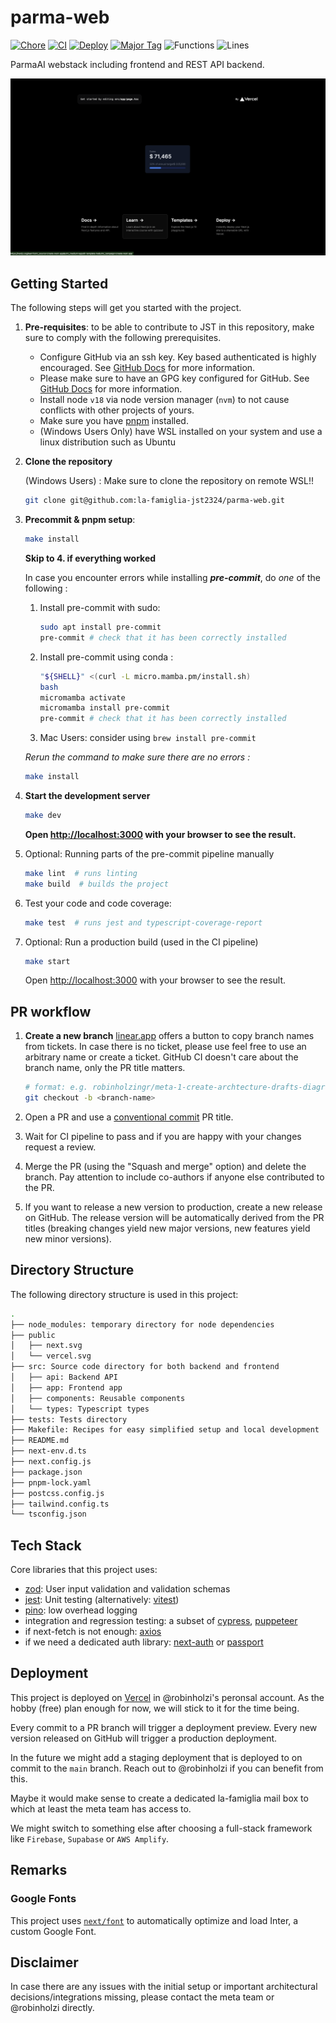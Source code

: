 # parma-web

[![Chore](https://github.com/la-famiglia-jst2324/parma-web/actions/workflows/chore.yml/badge.svg?branch=main)](https://github.com/la-famiglia-jst2324/parma-web/actions/workflows/chore.yml)
[![CI](https://github.com/la-famiglia-jst2324/parma-web/actions/workflows/ci.yml/badge.svg?branch=main)](https://github.com/la-famiglia-jst2324/parma-web/actions/workflows/ci.yml)
[![Deploy](https://github.com/la-famiglia-jst2324/parma-web/actions/workflows/release.yml/badge.svg)](https://github.com/la-famiglia-jst2324/parma-web/actions/workflows/release.yml)
[![Major Tag](https://github.com/la-famiglia-jst2324/parma-web/actions/workflows/tag-major.yml/badge.svg)](https://github.com/la-famiglia-jst2324/parma-web/actions/workflows/tag-major.yml)
![Functions](https://img.shields.io/badge/functions-18.18%25-red.svg?style=flat)
![Lines](https://img.shields.io/badge/lines-60.65%25-red.svg?style=flat)

ParmaAI webstack including frontend and REST API backend.

![Screenshot](./docs/images/landing_page.png)

## Getting Started

The following steps will get you started with the project.

1. **Pre-requisites**: to be able to contribute to JST in this repository, make sure to comply with the following prerequisites.

   - Configure GitHub via an ssh key. Key based authenticated is highly encouraged. See [GitHub Docs](https://docs.github.com/en/github/authenticating-to-github/connecting-to-github-with-ssh) for more information.
   - Please make sure to have an GPG key configured for GitHub. See [GitHub Docs](https://docs.github.com/en/authentication/managing-commit-signature-verification/adding-a-gpg-key-to-your-github-account) for more information.
   - Install node `v18` via node version manager (`nvm`) to not cause conflicts with other projects of yours.
   - Make sure you have [pnpm](https://pnpm.io/installation) installed.
   - (Windows Users Only) have WSL installed on your system and use a linux distribution such as Ubuntu

2. **Clone the repository**

   (Windows Users) : Make sure to clone the repository on remote WSL!!

   ```bash
   git clone git@github.com:la-famiglia-jst2324/parma-web.git
   ```

3. **Precommit & pnpm setup**:

   ```bash
   make install
   ```

   **Skip to 4. if everything worked**

   In case you encounter errors while installing **_pre-commit_**, do _one_ of the following :

   1. Install pre-commit with sudo:
      ```bash
      sudo apt install pre-commit
      pre-commit # check that it has been correctly installed
      ```
   2. Install pre-commit using conda :
      ```bash
      "${SHELL}" <(curl -L micro.mamba.pm/install.sh)
      bash
      micromamba activate
      micromamba install pre-commit
      pre-commit # check that it has been correctly installed
      ```
   3. Mac Users: consider using `brew install pre-commit`

   _Rerun the command to make sure there are no errors :_

   ```bash
   make install
   ```

4. **Start the development server**

   ```bash
   make dev
   ```

   **Open [http://localhost:3000](http://localhost:3000) with your browser to see the result.**

5. Optional: Running parts of the pre-commit pipeline manually

   ```bash
   make lint  # runs linting
   make build  # builds the project
   ```

6. Test your code and code coverage:

   ```bash
   make test  # runs jest and typescript-coverage-report
   ```

7. Optional: Run a production build (used in the CI pipeline)

   ```bash
   make start
   ```

   Open [http://localhost:3000](http://localhost:3000) with your browser to see the result.

## PR workflow

1. **Create a new branch**
   [linear.app](linear.app) offers a button to copy branch names from tickets.
   In case there is no ticket, please use feel free to use an arbitrary name or create a ticket.
   GitHub CI doesn't care about the branch name, only the PR title matters.

   ```bash
   # format: e.g. robinholzingr/meta-1-create-archtecture-drafts-diagrams-list-of-key-priorities
   git checkout -b <branch-name>
   ```

2. Open a PR and use a [conventional commit](https://www.conventionalcommits.org/en/v1.0.0/) PR title.

3. Wait for CI pipeline to pass and if you are happy with your changes request a review.

4. Merge the PR (using the "Squash and merge" option) and delete the branch.
   Pay attention to include co-authors if anyone else contributed to the PR.

5. If you want to release a new version to production, create a new release on GitHub.
   The release version will be automatically derived from the PR titles
   (breaking changes yield new major versions, new features yield new minor versions).

## Directory Structure

The following directory structure is used in this project:

```bash
.
├── node_modules: temporary directory for node dependencies
├── public
│   ├── next.svg
│   └── vercel.svg
├── src: Source code directory for both backend and frontend
│   ├── api: Backend API
│   ├── app: Frontend app
│   ├── components: Reusable components
│   └── types: Typescript types
├── tests: Tests directory
├── Makefile: Recipes for easy simplified setup and local development
├── README.md
├── next-env.d.ts
├── next.config.js
├── package.json
├── pnpm-lock.yaml
├── postcss.config.js
├── tailwind.config.ts
└── tsconfig.json
```

## Tech Stack

Core libraries that this project uses:

- [zod](https://www.npmjs.com/package/zod): User input validation and validation schemas
- [jest](https://www.npmjs.com/package/jest): Unit testing (alternatively: [vitest](https://www.npmjs.com/package/vitest))
- [pino](https://www.npmjs.com/package/pino): low overhead logging
- integration and regression testing: a subset of [cypress](https://www.npmjs.com/package/cypress), [puppeteer](https://www.npmjs.com/package/puppeteer)
- if next-fetch is not enough: [axios](https://www.npmjs.com/package/axios)
- if we need a dedicated auth library: [next-auth](https://www.npmjs.com/package/next-auth) or [passport](https://www.npmjs.com/package/passport)

## Deployment

This project is deployed on [Vercel](https://vercel.com/) in @robinholzi's peronsal account.
As the hobby (free) plan enough for now, we will stick to it for the time being.

Every commit to a PR branch will trigger a deployment preview.
Every new version released on GitHub will trigger a production deployment.

In the future we might add a staging deployment that is deployed to on commit to the `main` branch.
Reach out to @robinholzi if you can benefit from this.

Maybe it would make sense to create a dedicated la-famiglia mail box to which
at least the meta team has access to.

We might switch to something else after choosing a full-stack framework like `Firebase`, `Supabase` or `AWS Amplify`.

## Remarks

### Google Fonts

This project uses [`next/font`](https://nextjs.org/docs/basic-features/font-optimization) to automatically optimize and load Inter, a custom Google Font.

## Disclaimer

In case there are any issues with the initial setup or important architectural decisions/integrations missing, please contact the meta team or @robinholzi directly.

